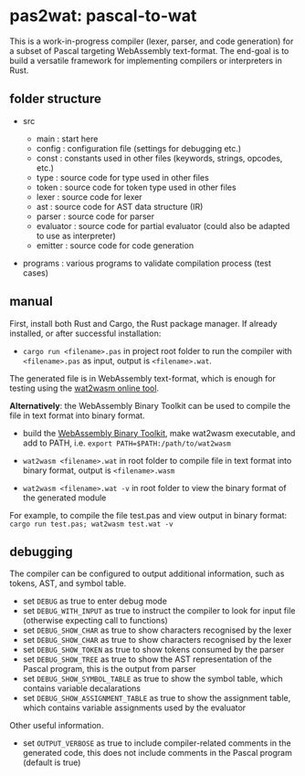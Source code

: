 # pas2wat: pascal-to-wat

This is a work-in-progress compiler (lexer, parser, and code generation) for a subset of Pascal targeting WebAssembly text-format. The end-goal is to build a versatile framework for implementing compilers or interpreters in Rust.

## folder structure

- src
    - main : start here
    - config : configuration file (settings for debugging etc.)
    - const : constants used in other files (keywords, strings, opcodes, etc.)
    - type : source code for type used in other files
    - token : source code for token type used in other files
    - lexer : source code for lexer
    - ast : source code for AST data structure (IR)
    - parser : source code for parser
    - evaluator : source code for partial evaluator (could also be adapted to use as interpreter)
    - emitter : source code for code generation

- programs : various programs to validate compilation process (test cases)

## manual

First, install both Rust and Cargo, the Rust package manager. If already installed, or after successful installation:

- `cargo run <filename>.pas` in project root folder to run the compiler with `<filename>.pas` as input, output is `<filename>.wat`.

The generated file is in WebAssembly text-format, which is enough for testing using the [wat2wasm online tool](https://webassembly.github.io/wabt/demo/wat2wasm/).

**Alternatively**: the WebAssembly Binary Toolkit can be used to compile the file in text format into binary format.

- build the [WebAssembly Binary Toolkit](https://github.com/WebAssembly/wabt), make wat2wasm executable, and add to PATH, i.e. `export PATH=$PATH:/path/to/wat2wasm`

- `wat2wasm <filename>.wat` in root folder to compile file in text format into binary format, output is `<filename>.wasm`
    
- `wat2wasm <filename>.wat -v` in root folder to view the binary format of the generated module

For example, to compile the file test.pas and view output in binary format: `cargo run test.pas; wat2wasm test.wat -v`

## debugging

The compiler can be configured to output additional information, such as tokens, AST, and symbol table.

- set `DEBUG` as true to enter debug mode
- set `DEBUG_WITH_INPUT` as true to instruct the compiler to look for input file (otherwise expecting call to functions)
- set `DEBUG_SHOW_CHAR` as true to show characters recognised by the lexer
- set `DEBUG_SHOW_CHAR` as true to show characters recognised by the lexer
- set `DEBUG_SHOW_TOKEN` as true to show tokens consumed by the parser
- set `DEBUG_SHOW_TREE` as true to show the AST representation of the Pascal program, this is the output from parser
- set `DEBUG_SHOW_SYMBOL_TABLE` as true to show the symbol table, which contains variable decalarations
- set `DEBUG_SHOW_ASSIGNMENT_TABLE` as true to show the assignment table, which contains variable assignments used by the evaluator

Other useful information.

- set `OUTPUT_VERBOSE` as true to include compiler-related comments in the generated code, this does not include comments in the Pascal program (default is true)